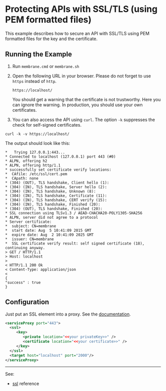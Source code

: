 # Protecting APIs with SSL/TLS (using PEM formatted files)

This example describes how to secure an API with SSL/TLS using PEM formatted files for the key and the certificate.  


## Running the Example

1. Run `membrane.cmd` or `membrane.sh`
2. Open the following URL in your browser. Please do not forget to use `https` instead of `http`.

    `https://localhost/`

    You should get a warning that the certificate is not trustworthy. Here you can ignore the warning. In production, you should use your own certificates.

3. You can also access the API using `curl`. The option `-k` suppresses the check for self-signed certificates.

```                                                                                                    
curl -k -v https://localhost/
```

The output should look like this:

```
*   Trying 127.0.0.1:443...
* Connected to localhost (127.0.0.1) port 443 (#0)
* ALPN, offering h2
* ALPN, offering http/1.1
* successfully set certificate verify locations:
*  CAfile: /etc/ssl/cert.pem
*  CApath: none
* (304) (OUT), TLS handshake, Client hello (1):
* (304) (IN), TLS handshake, Server hello (2):
* (304) (IN), TLS handshake, Unknown (8):
* (304) (IN), TLS handshake, Certificate (11):
* (304) (IN), TLS handshake, CERT verify (15):
* (304) (IN), TLS handshake, Finished (20):
* (304) (OUT), TLS handshake, Finished (20):
* SSL connection using TLSv1.3 / AEAD-CHACHA20-POLY1305-SHA256
* ALPN, server did not agree to a protocol
* Server certificate:
*  subject: CN=membrane
*  start date: Aug  5 10:41:09 2015 GMT
*  expire date: Aug  2 10:41:09 2025 GMT
*  issuer: CN=membrane
*  SSL certificate verify result: self signed certificate (18), continuing anyway.
> GET / HTTP/1.1
> Host: localhost
> 
< HTTP/1.1 200 Ok
< Content-Type: application/json
< 
{
"success" : true
}
```

## Configuration

Just put an SSL element into a proxy. See the [documentation](https://www.membrane-soa.org/service-proxy-doc/4.4/configuration/reference/ssl.htm).

```xml
<serviceProxy port="443">
  <ssl>
     <key>
        <private location="<<your privateKey>>" />
        <certificate location="<<your certificate>>" />
     </key>
  </ssl>
  <target host="localhost" port="2000"/>
</serviceProxy>
```

---
See:
- [ssl](https://membrane-soa.org/api-gateway-doc/current/configuration/reference/ssl.htm) reference 